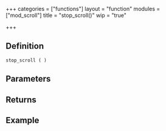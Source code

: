 +++
categories = ["functions"]
layout = "function"
modules = ["mod_scroll"]
title = "stop_scroll()"
wip = "true"

+++

## Definition

    stop_scroll ( )

## Parameters

## Returns

## Example

```
```

